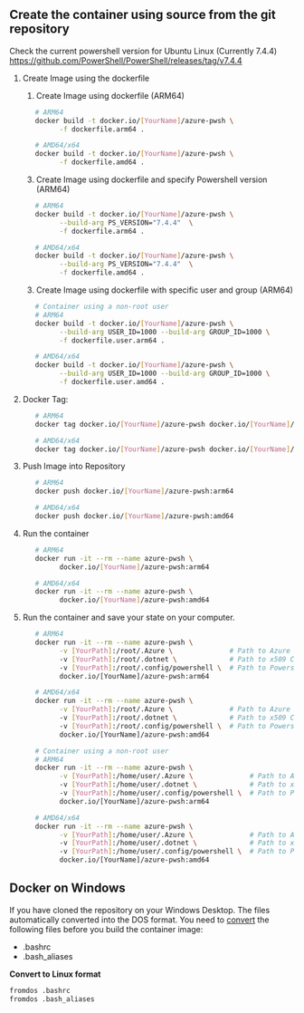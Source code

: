 ## Create the container using source from the git repository

Check the current powershell version for Ubuntu Linux (Currently 7.4.4)
https://github.com/PowerShell/PowerShell/releases/tag/v7.4.4

1. Create Image using the dockerfile

   1. Create Image using dockerfile (ARM64)

   ```bash
      # ARM64
      docker build -t docker.io/[YourName]/azure-pwsh \
            -f dockerfile.arm64 .

      # AMD64/x64
      docker build -t docker.io/[YourName]/azure-pwsh \
            -f dockerfile.amd64 .
   ```

   3. Create Image using dockerfile and specify Powershell version (ARM64)

   ```bash
      # ARM64
      docker build -t docker.io/[YourName]/azure-pwsh \
            --build-arg PS_VERSION="7.4.4"  \
            -f dockerfile.arm64 .

      # AMD64/x64
      docker build -t docker.io/[YourName]/azure-pwsh \
            --build-arg PS_VERSION="7.4.4"  \
            -f dockerfile.amd64 .
   ```

   3. Create Image using dockerfile with specific user and group (ARM64)

   ```bash
      # Container using a non-root user
      # ARM64
      docker build -t docker.io/[YourName]/azure-pwsh \
            --build-arg USER_ID=1000 --build-arg GROUP_ID=1000 \
            -f dockerfile.user.arm64 .

      # AMD64/x64
      docker build -t docker.io/[YourName]/azure-pwsh \
            --build-arg USER_ID=1000 --build-arg GROUP_ID=1000 \
            -f dockerfile.user.amd64 .
   ```

2. Docker Tag:

   ```bash
      # ARM64
      docker tag docker.io/[YourName]/azure-pwsh docker.io/[YourName]/azure-pwsh:arm64

      # AMD64/x64
      docker tag docker.io/[YourName]/azure-pwsh docker.io/[YourName]/azure-pwsh:amd64
   ```

3. Push Image into Repository

   ```bash
      # ARM64
      docker push docker.io/[YourName]/azure-pwsh:arm64

      # AMD64/x64
      docker push docker.io/[YourName]/azure-pwsh:amd64
   ```

4. Run the container

   ```bash
      # ARM64
      docker run -it --rm --name azure-pwsh \
            docker.io/[YourName]/azure-pwsh:arm64

      # AMD64/x64
      docker run -it --rm --name azure-pwsh \
            docker.io/[YourName]/azure-pwsh:amd64

   ```

5. Run the container and save your state on your computer.

   ```bash
      # ARM64
      docker run -it --rm --name azure-pwsh \
            -v [YourPath]:/root/.Azure \              # Path to Azure PS extension state
            -v [YourPath]:/root/.dotnet \             # Path to x509 Certificate store
            -v [YourPath]:/root/.config/powershell \  # Path to Powershell profile
            docker.io/[YourName]/azure-pwsh:arm64

      # AMD64/x64
      docker run -it --rm --name azure-pwsh \
            -v [YourPath]:/root/.Azure \              # Path to Azure PS extension state
            -v [YourPath]:/root/.dotnet \             # Path to x509 Certificate store
            -v [YourPath]:/root/.config/powershell \  # Path to Powershell profile
            docker.io/[YourName]/azure-pwsh:amd64

      # Container using a non-root user
      # ARM64
      docker run -it --rm --name azure-pwsh \
            -v [YourPath]:/home/user/.Azure \              # Path to Azure PS extension state
            -v [YourPath]:/home/user/.dotnet \             # Path to x509 Certificate store
            -v [YourPath]:/home/user/.config/powershell \  # Path to Powershell profile
            docker.io/[YourName]/azure-pwsh:arm64

      # AMD64/x64
      docker run -it --rm --name azure-pwsh \
            -v [YourPath]:/home/user/.Azure \              # Path to Azure PS extension state
            -v [YourPath]:/home/user/.dotnet \             # Path to x509 Certificate store
            -v [YourPath]:/home/user/.config/powershell \  # Path to Powershell profile
            docker.io/[YourName]/azure-pwsh:amd64
   ```

## Docker on Windows

If you have cloned the repository on your Windows Desktop. The files
automatically converted into the DOS format. You need to
[convert](https://ubuntugenius.wordpress.com/2010/10/26/how-to-convert-windowsdos-text-files-to-linuxunix-format/#:~:text=It's%20actually%20very%20easy%20to,Unix%2FLinux%20instead%20of%20Windows.)
the following files before you build the container image:

- .bashrc
- .bash_aliases

**Convert to Linux format**

```bash
fromdos .bashrc
fromdos .bash_aliases
```
